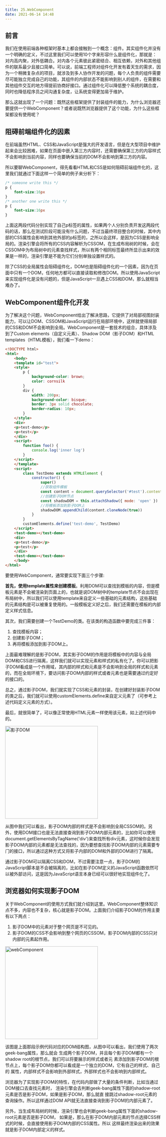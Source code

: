 ```yaml
---
title: 25.WebComponent
date: 2021-06-14 14:48
---
```


## 前言
我们在使用前端各种框架时基本上都会接触到一个概念：组件。其实组件化并没有⼀个明确的定义，不过这⾥我们可以使⽤10个字来形容什么是组件化，那就是：对内⾼内聚，对外低耦合。对内各个元素彼此紧密结合、相互依赖，对外和其他组件的联系最少且接⼝简单。可以说，前端工程师对组件化开发有着天⽣的需求，因为⼀个稍微复杂点的项⽬，就涉及到多⼈协作开发的问题，每个⼈负责的组件需要尽可能独⽴完成⾃⼰的功能，其组件的内部状态不能影响到别⼈的组件，在需要和其他组件交互的地⽅得提前协商好接⼝。通过组件化可以降低整个系统的耦合度，同时也降低程序员之间沟通复杂度，让系统变得更加易于维护。

那么这就出现了一个问题：既然这些框架提供了封装组件的能力，为什么浏览器还要提供一个WebComponent？或者说既然浏览器提供了这个功能，为什么这些框架都没有使用呢？

## 阻碍前端组件化的因素

在前端虽然HTML、CSS和JavaScript是强⼤的开发语⾔，但是在⼤型项⽬中维护起来会⽐较困难，如果在⻚⾯中嵌⼊第三⽅内容时，还需要确保第三⽅的内容样式不会影响到当前内容，同样也要确保当前的DOM不会影响到第三⽅的内容。

所以要聊WebComponent，得先看看HTML和CSS是如何阻碍前端组件化的，这⾥我们就通过下⾯这样⼀个简单的例⼦来分析下：

```css
/* someone write this */
p {
    font-size:16px
}
/* another one write this */
p {
    font-size:16px
}

```
上⾯这两段代码分别实现了⾃⼰p标签的属性，如果两个⼈分别负责开发这两段代码的话，那么在测试阶段可能没有什么问题，不过当最终项⽬整合的时候，其中内部的CSS属性会影响到其他外部的p标签的，之所以会这样，是因为CSS是影响全局的。渲染引擎会将所有的CSS内容解析为CSSOM，在⽣成布局树的时候，会在CSSOM中为布局树中的元素查找样式，所以有两个相同标签最终所显⽰出来的效果是⼀样的，渲染引擎是不能为它们分别单独设置样式的。

除了CSS的全局属性会阻碍组件化，DOM也是阻碍组件化的⼀个因素，因为在⻚⾯中只有⼀个DOM，任何地⽅都可以直接读取和修改DOM。所以使⽤JavaScript来实现组件化是没有问题的，但是JavaScript⼀旦遇上CSS和DOM，那么就相当难办了。

## WebComponent组件化开发

为了解决这个问题，WebComponent给出了解决思路，它提供了对局部视图封装能⼒，可以让DOM、CSSOM和JavaScript运⾏在局部环境中，这样就使得局部的CSS和DOM不会影响到全局。WebComponent是⼀套技术的组合，具体涉及到了Custom elements（⾃定义元素）、Shadow DOM（影⼦DOM）和HTML templates（HTML模板），我们看一下demo：

```html
<!DOCTYPE html>
<html>
    <body>
    <template id="test">
    <style>
        p {
            background-color: brown;
            color: cornsilk
        }
        div {
            width: 200px;
            background-color: bisque;
            border: 3px solid chocolate;
            border-radius: 10px;
        }
    </style>
    <div>
    <p>test-demo</p>
    <p>test</p>
    </div>
    <script>
        function foo() {
            console.log('inner log')
        }
    </script>
    </template>
    <script>
        class TestDemo extends HTMLElement {
            constructor() {
                super()
                //获取组件模板
                const content = document.querySelector('#test').content
                //创建影⼦DOM节点
                const shadowDOM = this.attachShadow({ mode: 'open' })
                //将模板添加到影⼦DOM上
                shadowDOM.appendChild(content.cloneNode(true))
            }
        }
        customElements.define('test-demo', TestDemo)
    </script>
    <test-demo></test-demo>
    <div>
    <p>test-demo</p>
    <p>test</p>
    </div>
    <test-demo></test-demo>
    </body>
</html>
```

要使⽤WebComponent，通常要实现下⾯三个步骤:

**⾸先，使⽤template属性来创建模板**。利⽤DOM可以查找到模板的内容，但是模板元素是不会被渲染到⻚⾯上的，也就是说DOM树中的template节点不会出现在布局树中，所以我们可以使⽤template来⾃定义⼀些基础的元素结构，这些基础的元素结构是可以被重复使⽤的。⼀般模板定义好之后，我们还需要在模板的内部定义样式信息。

其次，我们需要创建⼀个TestDemo的类。在该类的构造函数中要完成三件事：
1. 查找模板内容；
2. 创建影⼦DOM；
3. 再将模板添加到影⼦DOM上。

上⾯最难理解的是影⼦DOM，其实影⼦DOM的作⽤是将模板中的内容与全局DOM和CSS进⾏隔离，这样我们就可以实现元素和样式的私有化了。你可以把影⼦DOM看成是⼀个作⽤域，其内部的样式和元素是不会影响到全局的样式和元素的，⽽在全局环境下，要访问影⼦DOM内部的样式或者元素也是需要通过约定好的接⼝的。

总之，通过影⼦DOM，我们就实现了CSS和元素的封装，在创建好封装影⼦DOM的类之后，我们就可以使⽤customElements.define来⾃定义元素了（可参考上述代码定义元素的⽅式）。

最后，就很简单了，可以像正常使⽤HTML元素⼀样使⽤该元素，如上述代码中的<test-demo></test-demo>。

<img :src="$withBase('/image/影⼦DOM.png')" alt="影⼦DOM" height="300"/>

从图中我们可以看出，影⼦DOM内部的样式是不会影响到全局CSSOM的。另外，使⽤DOM接⼝也是⽆法直接查询到影⼦DOM内部元素的，⽐如你可以使⽤document.getElementsByTagName('div')来查找所有div元素，这时候你会发现影⼦DOM内部的元素都是⽆法查找的，因为要想查找影⼦DOM内部的元素需要专⻔的接⼝，所以通过这种⽅式⼜将影⼦内部的DOM和外部的DOM进⾏了隔离。

通过影⼦DOM可以隔离CSS和DOM，不过需要注意⼀点，影⼦DOM的JavaScript脚本是不会被隔离的，⽐如在影⼦DOM定义的JavaScript函数依然可以被外部访问，这是因为JavaScript语⾔本⾝已经可以很好地实现组件化了。

## 浏览器如何实现影⼦DOM

关于WebComponent的使⽤⽅式我们就介绍到这⾥。WebComponent整体知识点不多，内容也不复杂，核⼼就是影⼦DOM。上⾯我们介绍影⼦DOM的作⽤主要有以下两点：

1. 影⼦DOM中的元素对于整个⽹⻚是不可⻅的。
2.  影⼦DOM的CSS不会影响到整个⽹⻚的CSSOM，影⼦DOM内部的CSS只对内部的元素起作⽤。

<img :src="$withBase('/image/webComponent.png')" alt="webComponent" height="300"/>

该图是上⾯那段⽰例代码对应的DOM结构图，从图中可以看出，我们使⽤了两次geek-bang属性，那么就会 ⽣成两个影⼦DOM，并且每个影⼦DOM都有⼀个shadow root的根节点，我们可以将要展⽰的样式或者元 素添加到影⼦DOM的根节点上，每个影⼦DOM你都可以看成是⼀个独⽴的DOM，它有⾃⼰的样式、⾃⼰的 属性，内部样式不会影响到外部样式，外部样式也不会影响到内部样式。 

浏览器为了实现影⼦DOM的特性，在代码内部做了⼤量的条件判断，⽐如当通过DOM接⼝去查找元素时， 渲染引擎会去判断geek-bang属性下⾯的shadow-root元素是否是影⼦DOM，如果是影⼦DOM，那么就直 接跳过shadow-root元素的查询操作。所以这样通过DOM API就⽆法直接查询到影⼦DOM的内部元素了。 

另外，当⽣成布局树的时候，渲染引擎也会判断geek-bang属性下⾯的shadow-root元素是否是影⼦DOM， 如果是，那么在影⼦DOM内部元素的节点选择CSS样式的时候，会直接使⽤影⼦DOM内部的CSS属性。所以 这样最终渲染出来的效果就是影⼦DOM内部定义的样式。


